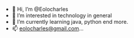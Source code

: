 - 👋 Hi, I’m @Eolocharles
- 👀 I’m interested in technology in general
- 🌱 I’m currently learning java, python end more.
- 📫 eolocharles@gmail.com...

<!---
Eolocharles/Eolocharles is a ✨ special ✨ repository because its `README.md` (this file) appears on your GitHub profile.
You can click the Preview link to take a look at your changes.
--->
